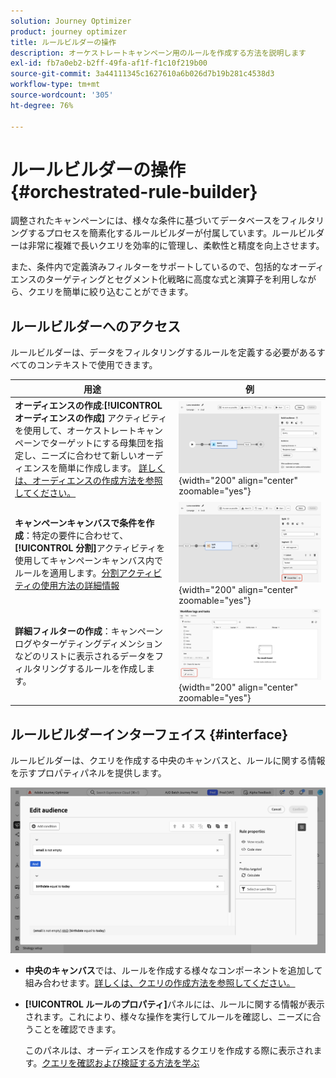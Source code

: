 ```yaml
---
solution: Journey Optimizer
product: journey optimizer
title: ルールビルダーの操作
description: オーケストレートキャンペーン用のルールを作成する方法を説明します
exl-id: fb7a0eb2-b2ff-49fa-af1f-f1c10f219b00
source-git-commit: 3a44111345c1627610a6b026d7b19b281c4538d3
workflow-type: tm+mt
source-wordcount: '305'
ht-degree: 76%

---
```



# ルールビルダーの操作 {#orchestrated-rule-builder}

調整されたキャンペーンには、様々な条件に基づいてデータベースをフィルタリングするプロセスを簡素化するルールビルダーが付属しています。ルールビルダーは非常に複雑で長いクエリを効率的に管理し、柔軟性と精度を向上させます。

また、条件内で定義済みフィルターをサポートしているので、包括的なオーディエンスのターゲティングとセグメント化戦略に高度な式と演算子を利用しながら、クエリを簡単に絞り込むことができます。

## ルールビルダーへのアクセス

ルールビルダーは、データをフィルタリングするルールを定義する必要があるすべてのコンテキストで使用できます。

| 用途 | 例 |
|  ---  |  ---  |
| **オーディエンスの作成**:**[!UICONTROL オーディエンスの作成]** アクティビティを使用して、オーケストレートキャンペーンでターゲットにする母集団を指定し、ニーズに合わせて新しいオーディエンスを簡単に作成します。 [詳しくは、オーディエンスの作成方法を参照してください。](../orchestrated/activities/build-audience.md) | ![オーディエンス作成インターフェイスへのアクセス方法を示す画像](assets/query-access-audience.png){width="200" align="center" zoomable="yes"} |
| **キャンペーンキャンバスで条件を作成**：特定の要件に合わせて、**[!UICONTROL 分割]**&#x200B;アクティビティを使用してキャンペーンキャンバス内でルールを適用します。[分割アクティビティの使用方法の詳細情報](../orchestrated/activities/split.md) | ![ワークフローのカスタマイズオプションへのアクセス方法を示す画像](assets/query-access-split.png){width="200" align="center" zoomable="yes"} |
| **詳細フィルターの作成**：キャンペーンログやターゲティングディメンションなどのリストに表示されるデータをフィルタリングするルールを作成します。 | ![リストフィルターのカスタマイズ方法を示す画像](assets/query-access-advanced-filters.png){width="200" align="center" zoomable="yes"} |

## ルールビルダーインターフェイス {#interface}

ルールビルダーは、クエリを作成する中央のキャンバスと、ルールに関する情報を示すプロパティパネルを提供します。

![ルールモデラーインターフェイスを示す画像](assets/rule-builder-interface.png)

* **中央のキャンバス**&#x200B;では、ルールを作成する様々なコンポーネントを追加して組み合わせます。[詳しくは、クエリの作成方法を参照してください。](../orchestrated/build-query.md)

* **[!UICONTROL ルールのプロパティ]**&#x200B;パネルには、ルールに関する情報が表示されます。これにより、様々な操作を実行してルールを確認し、ニーズに合うことを確認できます。

  このパネルは、オーディエンスを作成するクエリを作成する際に表示されます。[クエリを確認および検証する方法を学ぶ](build-query.md#check-and-validate-your-query)
